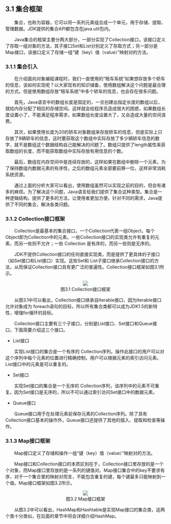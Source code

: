 ## 3.1  集合框架
 

&emsp;&emsp;集合，也称为容器，它可以将一系列元素组合成一个单元，用于存储、提取、管理数据。JDK提供的集合API都包含在java.util包内。

&emsp;&emsp;Java集合的框架主要分两大部分，一部分实现了Collection接口，该接口定义了存取一组对象的方法，其子接口Set和List分别定义了存取方式；另一部分是Map接口，该接口定义了存储一组“键（key）值（value）”映射对的方法。

### 3.1.1  集合引入  

&emsp;&emsp;在介绍面向对象编程课程时，我们一直使用的“租车系统”如果想存放多个轿车的信息，该如何实现呢？以大家现有的知识储备，使用数组解决这个问题是最合理的方式。但是使用数组存放“租车系统”中多个轿车的信息，也会存在很多问题。

&emsp;&emsp;首先，Java语言中的数组长度是固定的，一旦创建出指定长度的数组以后，就给内存分配了相应的存储空间。这样就会给程序员造成很大的困惑，如果数组长度设置小了，不能满足程序需求，如果数组长度设置大了，又会造成大量的空间浪费。

&emsp;&emsp;其次，如果使用长度为20的轿车对象数组来存放轿车的信息，但是实际上只存放了8辆轿车的信息，这时要获取这个数组中实际存放了多少辆轿车信息的数字，就不是数组这个数据结构自己能解决的问题了。数组只提供了length属性来获取数组的长度，而不能获取数组中实际存放有用信息的个数。

&emsp;&emsp;最后，数组在内存空间中是连续存放的，这样如果在数组中删除一个元素，为了保持数组内数据元素的有序性，之后的数组元素全部要前移一位，这样非常消耗系统资源。

&emsp;&emsp;通过上面的分析大家可以看出，使用数组虽然可以实现之前的目的，但会有诸多的麻烦。为了解决这个问题，Java语言给我们提供了集合这种类型。集合是一种逻辑结构，提供了更多的方法，让使用者更加方便。针对不同的需求，Java提供了不同的集合，解决各类问题。

### 3.1.2  Collection接口框架  

&emsp;&emsp;Collection是最基本的集合接口，一个Collection代表一组Object，每个Object即为Collection中的元素。一些Collection接口的实现类允许有重复的元素，而另一些则不允许；一些 Collection 是有序的，而另一些则是无序的。

&emsp;&emsp;JDK不提供Collection接口的任何直接实现类，而是提供了更具体的子接口（如Set接口和List接口）实现。这些Set和 List子接口继承Collection接口的方法，从而保证Collection接口具有更广泛的普遍性。Collection接口框架如图3.1所示。




<center><img src="https://labfile.oss.aliyuncs.com/library/textbook-java2/img/d3z/tu3.1.png" /></center>  
<center>图3.1  Collection接口框架</center>  




&emsp;&emsp;从图3.1中可以看出，Collection接口继承自Iterable接口，因为Iterable接口允许对象成为 foreach语句的目标，所以所有集合类都可以成为JDK1.5的新特性，增强for循环的目标。

&emsp;&emsp;Collection接口主要有三个子接口，分别是List接口、Set接口和Queue接口，下面简要介绍这三个接口。

- List接口

&emsp;&emsp;实现List接口的集合是一个有序的 Collection序列。操作此接口的用户可以对这个序列中每个元素的位置进行精确控制，用户可以根据元素的索引访问元素。List接口中的元素是可以重复的。

- Set接口

&emsp;&emsp;实现Set接口的集合是一个无序的 Collection序列，该序列中的元素不可重复。因为Set接口是无序的，所以不可以通过索引访问Set接口中的数据元素。




- Queue接口

&emsp;&emsp;Queue接口用于在处理元素前保存元素的Collection序列。除了具有Collection接口基本的操作外，Queue接口还提供了其他的插入、提取和检查等操作。

### 3.1.3  Map接口框架  

&emsp;&emsp;Map接口定义了存储和操作一组“键（key）值（value）”映射对的方法。

&emsp;&emsp;Map接口和Collection接口的本质区别在于，Collection接口里存放的是一个个对象，而Map接口里存放的是一系列的键值对。Map接口集合中的key不要求有序，对于一个集合里的映射对而言，不能包含重复的键，每个键最多只能映射到一个值。Map接口框架如图3.2所示。



<center><img src="https://labfile.oss.aliyuncs.com/library/textbook-java2/img/d3z/tu3.2.png" /></center>  
<center>图3.2  Map接口框架</center>  




&emsp;&emsp;从图3.2中可以看出，HashMap和Hashtable是实现Map接口的集合类，这两个类十分类似，在后面的章节中将会详细介绍HashMap。

 
